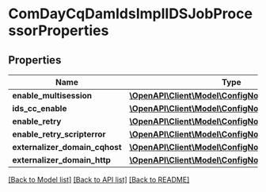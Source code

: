 # ComDayCqDamIdsImplIDSJobProcessorProperties

## Properties
Name | Type | Description | Notes
------------ | ------------- | ------------- | -------------
**enable_multisession** | [**\OpenAPI\Client\Model\ConfigNodePropertyBoolean**](ConfigNodePropertyBoolean.md) |  | [optional] 
**ids_cc_enable** | [**\OpenAPI\Client\Model\ConfigNodePropertyBoolean**](ConfigNodePropertyBoolean.md) |  | [optional] 
**enable_retry** | [**\OpenAPI\Client\Model\ConfigNodePropertyBoolean**](ConfigNodePropertyBoolean.md) |  | [optional] 
**enable_retry_scripterror** | [**\OpenAPI\Client\Model\ConfigNodePropertyBoolean**](ConfigNodePropertyBoolean.md) |  | [optional] 
**externalizer_domain_cqhost** | [**\OpenAPI\Client\Model\ConfigNodePropertyString**](ConfigNodePropertyString.md) |  | [optional] 
**externalizer_domain_http** | [**\OpenAPI\Client\Model\ConfigNodePropertyString**](ConfigNodePropertyString.md) |  | [optional] 

[[Back to Model list]](../README.md#documentation-for-models) [[Back to API list]](../README.md#documentation-for-api-endpoints) [[Back to README]](../README.md)


